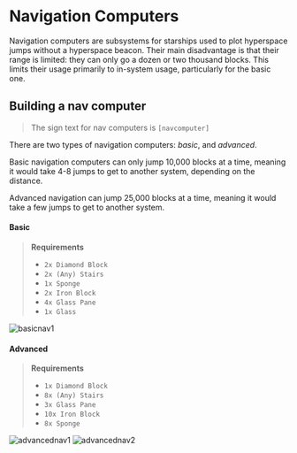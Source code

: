 # Navigation Computers

Navigation computers are subsystems for starships used to plot hyperspace jumps without a hyperspace beacon.
Their main disadvantage is that their range is limited: they can only go a dozen or two thousand blocks.
This limits their usage primarily to in-system usage, particularly for the basic one.

## Building a nav computer

> The sign text for nav computers is `[navcomputer]`

There are two types of navigation computers: *basic*, and *advanced*.

Basic navigation computers can only jump 10,000 blocks at a time, meaning it
would take 4-8 jumps to get to another system, depending on the distance.

Advanced navigation can jump 25,000 blocks at a time, meaning it would take
a few jumps to get to another system. 

#### Basic
> **Requirements**
>
> * `2x Diamond Block`
> * `2x (Any) Stairs`
> * `1x Sponge`
> * `2x Iron Block`
> * `4x Glass Pane`
> * `1x Glass`

![basicnav1]

#### Advanced
> **Requirements**
>
> * `1x Diamond Block`
> * `8x (Any) Stairs`
> * `3x Glass Pane`
> * `10x Iron Block`
> * `8x Sponge`

![advancednav1]
![advancednav2]

[basicnav1]: https://i.gyazo.com/4110341a5ed067cde956adf128707017.png
[advancednav1]: https://i.gyazo.com/4db72f63af51e11df98d3441d936d20d.png
[advancednav2]: https://i.gyazo.com/6b597fc0ff3b6a68ca8ba5ef31508cfa.png
